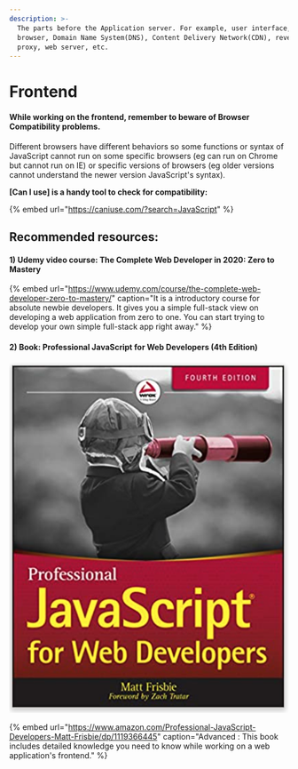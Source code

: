 ```yaml
---
description: >-
  The parts before the Application server. For example, user interface, client's
  browser, Domain Name System(DNS), Content Delivery Network(CDN), reverse
  proxy, web server, etc.
---
```


# Frontend

#### While working on the frontend, remember to beware of Browser Compatibility problems. 

Different browsers have different behaviors so some functions or syntax of JavaScript cannot run on some specific browsers \(eg can run on Chrome but cannot run on IE\) or specific versions of browsers \(eg older versions cannot understand the newer version JavaScript's syntax\). 

**\[Can I use\] is a handy tool to check for compatibility:** 

{% embed url="https://caniuse.com/?search=JavaScript" %}

## Recommended resources:

#### 1\) Udemy video course: The Complete Web Developer in 2020: Zero to Mastery

{% embed url="https://www.udemy.com/course/the-complete-web-developer-zero-to-mastery/" caption="It is a introductory course for absolute newbie developers. It gives you a simple full-stack view on developing a web application from zero to one. You can start trying to develop your own simple full-stack app right away." %}

#### 2\) Book: Professional JavaScript for Web Developers \(4th Edition\)

![](../../.gitbook/assets/screenshot-2020-10-04-at-12.46.52-am.png)

{% embed url="https://www.amazon.com/Professional-JavaScript-Developers-Matt-Frisbie/dp/1119366445" caption="Advanced : This book includes detailed knowledge you need to know while working on a web application\'s frontend." %}




